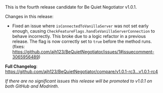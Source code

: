 This is the fourth release candidate for Be Quiet Negotiator v1.0.1.

Changes in this release:

- Fixed an issue where `isConnectedToVanillaServer` was not set early enough, causing `CheckFeatureFlags.handleVanillaServerConnection` to behave incorrectly.
  This broke due to a logic refactor in a previous release.
  The flag is now correctly set to `true` before the method runs.
  (fixes: https://github.com/ajh123/BeQuietNegotiator/issues/1#issuecomment-3065956489)

**Full Changelog**: https://github.com/ajh123/BeQuietNegotiator/compare/v1.0.1-rc3...v1.0.1-rc4

*If there are no significant issues this release will be promoted to v1.0.1 on both GitHub and Modrinth.*